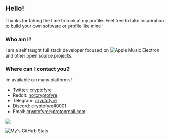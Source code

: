 [1]: https://twitter.com/cryptofyre
[2]: https://www.reddit.com/user/notcryptofyre
[3]: https://t.me/cryptofyre
[4]: https://dsc.bio/cryptofyre
[5]: mailto:cryptofyre@protonmail.com

## Hello!
Thanks for taking the time to look at my profile. Feel free to take inspriration to build your own software or profile like mine!

### Who am I?
I am a self taught full stack developer focused on ![Apple Music Electron](https://github.com/Apple-Music-Electron/Apple-Music-Electron) and other open source projects.

### Where can I contact you?
Im available on many platforms!
+ Twitter: [cryptofyre][1]
+ Reddit: [notcryptofyre][2]
+ Telegram: [cryptofyre][3]
+ Discord: [cryptofyre#0001][4]
+ Email: [cryptofyre@protonmail.com][5]

![](https://img.shields.io/badge/OS-Windows_11-informational?style=flat&logo=microsoft)


![My's GitHub Stats](https://github-readme-stats.vercel.app/api?username=cryptofyre&show_icons=true&theme=radical)
